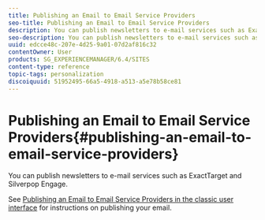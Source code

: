 ```yaml
---
title: Publishing an Email to Email Service Providers
seo-title: Publishing an Email to Email Service Providers
description: You can publish newsletters to e-mail services such as ExactTarget and Silverpop Engage
seo-description: You can publish newsletters to e-mail services such as ExactTarget and Silverpop Engage
uuid: edcce48c-207e-4d25-9a01-07d2af816c32
contentOwner: User
products: SG_EXPERIENCEMANAGER/6.4/SITES
content-type: reference
topic-tags: personalization
discoiquuid: 51952495-66a5-4918-a513-a5e78b58ce81
---
```


# Publishing an Email to Email Service Providers{#publishing-an-email-to-email-service-providers}

You can publish newsletters to e-mail services such as ExactTarget and Silverpop Engage.

See [Publishing an Email to Email Service Providers in the classic user interface](../../../sites/classic-ui-authoring/using/classic-personalization-campaigns-email-newsletters.md) for instructions on publishing your email.
